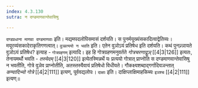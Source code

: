 ```yaml
---
index: 4.3.130
sutra: न दण्डमाणवान्तेवासिषु

---
```

   `दण्डप्रधाना माणवा दण्डमाणवाः` इति। मद्यमपदलोपिसमासं दर्शयति। स पुनर्मयूख्यंसकादित्वाद्वेतिव्यः। मयूरव्यंसकादेराकृतिगणत्वात्। `वुञ्प्रत्ययो न भवति` इति। एतेन वुञोऽयं प्रतिषेध इति दर्शयति। कथं पुनज्र्ञायते वुञोऽयं प्रतिषेध? इत्याह - `गोत्रग्रहणम्` इत्यादि। इह हि गोत्रग्रहणमनुवर्तते _गोत्रचरणाद्वुञ्_ [[4|3|126]]  इत्यतः, तेनायमर्थो भवति - _तस्येदम्_ [[4|3|120]]  इत्येतस्मिन्नर्थे यः प्रत्ययो गोत्रात् प्राप्नोति स दण्डमाणवान्तेवासिषु न भवतीति, गोत्रे वुञेव प्राप्नोतीति, अतस्तस्यैवायं प्रतिषेधो विधीयते। गौकक्ष्यशब्दाद्गर्गादियञन्तात् _कण्वादिभ्यो गोत्रे_ [[4|2|111]]  इत्यण्, पूर्ववद्यलोपः। `दाक्षाः` इति। दाक्षिप्लाक्षिमाहकिब्यः `इञश्च`  [[4|2|111]]  इत्यण्॥